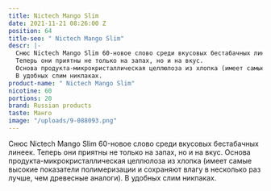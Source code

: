 ```yaml
---
title: Nictech Mango Slim
date: 2021-11-21 08:26:00 Z
position: 64
title-seo: " Nictech Mango Slim"
descr: |-
  Снюс Nictech Mango Slim 60-новое слово среди вкусовых бестабачных линеек.
  Теперь они приятны не только на запах, но и на вкус.
  Основа продукта-микрокристаллическая целлюлоза из хлопка (имеет самые высокие показатели полимеризации и сохраняют влагу в несколько раз лучше, чем древесные аналоги).
  В удобных слим никпаках.
product-name: " Nictech Mango Slim"
nicotine: 60
portions: 20
brand: Russian products
taste: Манго
image: "/uploads/9-088093.png"
---
```


Снюс Nictech Mango Slim 60-новое слово среди вкусовых бестабачных линеек.
Теперь они приятны не только на запах, но и на вкус.
Основа продукта-микрокристаллическая целлюлоза из хлопка (имеет самые высокие показатели полимеризации и сохраняют влагу в несколько раз лучше, чем древесные аналоги).
В удобных слим никпаках.
